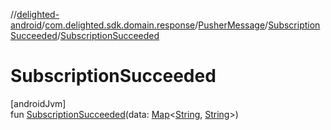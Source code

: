 //[delighted-android](../../../../index.md)/[com.delighted.sdk.domain.response](../../index.md)/[PusherMessage](../index.md)/[SubscriptionSucceeded](index.md)/[SubscriptionSucceeded](-subscription-succeeded.md)

# SubscriptionSucceeded

[androidJvm]\
fun [SubscriptionSucceeded](-subscription-succeeded.md)(data: [Map](https://kotlinlang.org/api/latest/jvm/stdlib/kotlin.collections/-map/index.html)&lt;[String](https://kotlinlang.org/api/latest/jvm/stdlib/kotlin/-string/index.html), [String](https://kotlinlang.org/api/latest/jvm/stdlib/kotlin/-string/index.html)&gt;)
